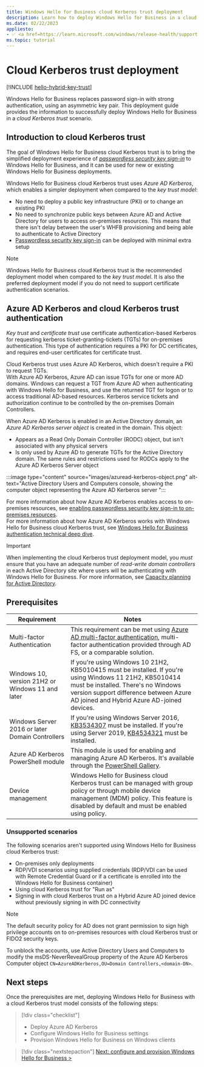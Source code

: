 ```yaml
---
title: Windows Hello for Business cloud Kerberos trust deployment
description: Learn how to deploy Windows Hello for Business in a cloud Kerberos trust scenario.
ms.date: 02/22/2023
appliesto: 
- ✅ <a href=https://learn.microsoft.com/windows/release-health/supported-versions-windows-client target=_blank>Windows 10, version 21H2 and later</a>
ms.topic: tutorial
---
```

# Cloud Kerberos trust deployment

[!INCLUDE [hello-hybrid-key-trust](./includes/hello-hybrid-cloudkerb-trust.md)]

Windows Hello for Business replaces password sign-in with strong authentication, using an asymmetric key pair. This deployment guide provides the information to successfully deploy Windows Hello for Business in a *cloud Kerberos trust* scenario.

## Introduction to cloud Kerberos trust

The goal of Windows Hello for Business cloud Kerberos trust is to bring the simplified deployment experience of [*passwordless security key sign-in*][AZ-1] to Windows Hello for Business, and it can be used for new or existing Windows Hello for Business deployments.

Windows Hello for Business cloud Kerberos trust uses *Azure AD Kerberos*, which enables a simpler deployment when compared to the *key trust model*:

- No need to deploy a public key infrastructure (PKI) or to change an existing PKI
- No need to synchronize public keys between Azure AD and Active Directory for users to access on-premises resources. This means that there isn't delay between the user's WHFB provisioning and being able to authenticate to Active Directory
- [Passwordless security key sign-in][AZ-1] can be deployed with minimal extra setup

> [!NOTE]
> Windows Hello for Business cloud Kerberos trust is the recommended deployment model when compared to the *key trust model*. It is also the preferred deployment model if you do not need to support certificate authentication scenarios.

## Azure AD Kerberos and cloud Kerberos trust authentication

*Key trust* and *certificate trust* use certificate authentication-based Kerberos for requesting kerberos ticket-granting-tickets (TGTs) for on-premises authentication. This type of authentication requires a PKI for DC certificates, and requires end-user certificates for certificate trust.

Cloud Kerberos trust uses Azure AD Kerberos, which doesn't require a PKI to request TGTs.\
With Azure AD Kerberos, Azure AD can issue TGTs for one or more AD domains. Windows can request a TGT from Azure AD when authenticating with Windows Hello for Business, and use the returned TGT for logon or to access traditional AD-based resources. Kerberos service tickets and authorization continue to be controlled by the on-premises Domain Controllers.

When Azure AD Kerberos is enabled in an Active Directory domain, an *Azure AD Kerberos server object* is created in the domain. This object:

- Appears as a Read Only Domain Controller (RODC) object, but isn't associated with any physical servers
- Is only used by Azure AD to generate TGTs for the Active Directory domain. The same rules and restrictions used for RODCs apply to the Azure AD Kerberos Server object

:::image type="content" source="images/azuread-kerberos-object.png" alt-text="Active Directory Users and Computers console, showing the computer object representing the Azure AD Kerberos server ":::

For more information about how Azure AD Kerberos enables access to on-premises resources, see [enabling passwordless security key sign-in to on-premises resources][AZ-1].\
For more information about how Azure AD Kerberos works with Windows Hello for Business cloud Kerberos trust, see [Windows Hello for Business authentication technical deep dive](hello-how-it-works-authentication.md#hybrid-azure-ad-join-authentication-using-azure-ad-kerberos-cloud-kerberos-trust).

> [!IMPORTANT]
> When implementing the cloud Kerberos trust deployment model, you *must* ensure that you have an adequate number of *read-write domain controllers* in each Active Directory site where users will be authenticating with Windows Hello for Business. For more information, see [Capacity planning for Active Directory][SERV-1].

## Prerequisites

| Requirement | Notes |
| --- | --- |
| Multi-factor Authentication | This requirement can be met using [Azure AD multi-factor authentication](/azure/active-directory/authentication/howto-mfa-getstarted), multi-factor authentication provided through AD FS, or a comparable solution. |
| Windows 10, version 21H2 or Windows 11 and later | If you're using Windows 10 21H2, KB5010415 must be installed. If you're using Windows 11 21H2, KB5010414 must be installed. There's no Windows version support difference between Azure AD joined and Hybrid Azure AD-joined devices. |
| Windows Server 2016 or later Domain Controllers | If you're using Windows Server 2016, [KB3534307][SUP-1] must be installed. If you're using Server 2019, [KB4534321][SUP-2] must be installed. |
| Azure AD Kerberos PowerShell module | This module is used for enabling and managing Azure AD Kerberos. It's available through the [PowerShell Gallery](https://www.powershellgallery.com/packages/AzureADHybridAuthenticationManagement).|
| Device management | Windows Hello for Business cloud Kerberos trust can be managed with group policy or through mobile device management (MDM) policy. This feature is disabled by default and must be enabled using policy. |

### Unsupported scenarios

The following scenarios aren't supported using Windows Hello for Business cloud Kerberos trust:

- On-premises only deployments
- RDP/VDI scenarios using supplied credentials (RDP/VDI can be used with Remote Credential Guard or if a certificate is enrolled into the Windows Hello for Business container)
- Using cloud Kerberos trust for "Run as"
- Signing in with cloud Kerberos trust on a Hybrid Azure AD joined device without previously signing in with DC connectivity

> [!NOTE]
> The default security policy for AD does not grant permission to sign high privilege accounts on to on-premises resources with cloud Kerberos trust or FIDO2 security keys.
>
> To unblock the accounts, use Active Directory Users and Computers to modify the msDS-NeverRevealGroup property of the Azure AD Kerberos Computer object `CN=AzureADKerberos,OU=Domain Controllers,<domain-DN>`.

## Next steps

Once the prerequisites are met, deploying Windows Hello for Business with a cloud Kerberos trust model consists of the following steps:

> [!div class="checklist"]
> * Deploy Azure AD Kerberos
> * Configure Windows Hello for Business settings
> * Provision Windows Hello for Business on Windows clients

> [!div class="nextstepaction"]
> [Next: configure and provision Windows Hello for Business >](hello-hybrid-cloud-kerberos-trust-provision.md)

<!--Links-->

[AZ-1]: /azure/active-directory/authentication/howto-authentication-passwordless-security-key-on-premises

[SERV-1]: /windows-server/administration/performance-tuning/role/active-directory-server/capacity-planning-for-active-directory-domain-services

[SUP-1]: https://support.microsoft.com/topic/january-23-2020-kb4534307-os-build-14393-3474-b181594e-2c6a-14ea-e75b-678efea9d27e
[SUP-2]: https://support.microsoft.com/topic/january-23-2020-kb4534321-os-build-17763-1012-023e84c3-f9aa-3b55-8aff-d512911c459f
